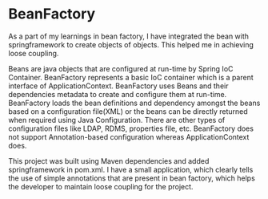 # BeanFactory

As a part of my learnings in bean factory, I have integrated the bean with springframework to create objects of objects. This helped me in achieving loose coupling. 

Beans are java objects that are configured at run-time by Spring IoC Container. BeanFactory represents a basic IoC container which is a parent interface of ApplicationContext. BeanFactory uses Beans and their dependencies metadata to create and configure them at run-time. BeanFactory loads the bean definitions and dependency amongst the beans based on a configuration file(XML) or the beans can be directly returned when required using Java Configuration. There are other types of configuration files like LDAP, RDMS, properties file, etc. BeanFactory does not support Annotation-based configuration whereas ApplicationContext does.

This project was built using Maven dependencies and added springframework in pom.xml. I have a small application, which clearly tells the use of simple annotations that are present in bean factory, which helps the developer to maintain loose coupling for the project. 
